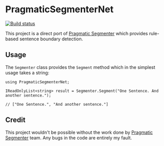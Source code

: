 # PragmaticSegmenterNet #

[![Build status](https://ci.appveyor.com/api/projects/status/5jewe50doajnrckc?svg=true)](https://ci.appveyor.com/project/EliotJones/pragmaticsegmenternet)

This project is a direct port of [Pragmatic Segmenter](https://github.com/diasks2/pragmatic_segmenter) which provides rule-based sentence 
boundary detection.

## Usage ##

The ```Segmenter``` class provides the ```Segment``` method which in the simplest usage takes a string:

    using PragmaticSegmenterNet;
	
	IReadOnlyList<string> result = Segmenter.Segment("One Sentence. And another sentence.");
	
	// ["One Sentence.", "And another sentence."]
	

## Credit ##

This project wouldn't be possible without the work done by [Pragmatic Segmenter](https://github.com/diasks2/pragmatic_segmenter) team. Any bugs in the code are entirely my fault.
